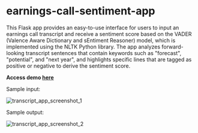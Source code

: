 # earnings-call-sentiment-app

This Flask app provides an easy-to-use interface for users to input an earnings call transcript and receive a sentiment score based on the VADER (Valence Aware Dictionary and sEntiment Reasoner) model, which is implemented using the NLTK Python library. The app analyzes forward-looking transcript sentences that contain keywords such as "forecast", "potential", and "next year", and highlights specific lines that are tagged as positive or negative to derive the sentiment score.

**Access demo [here](https://earnings-call-sentiment-app.onrender.com)**

Sample input:

![transcript_app_screenshot_1](https://user-images.githubusercontent.com/41703555/232328957-b5660f2f-8134-46ca-9418-39ca57bf6d45.jpg)

Sample output:

![transcript_app_screenshot_2](https://user-images.githubusercontent.com/41703555/232328960-d98e54ac-7840-4f1e-a8b2-74ddf458c9d4.jpg)
